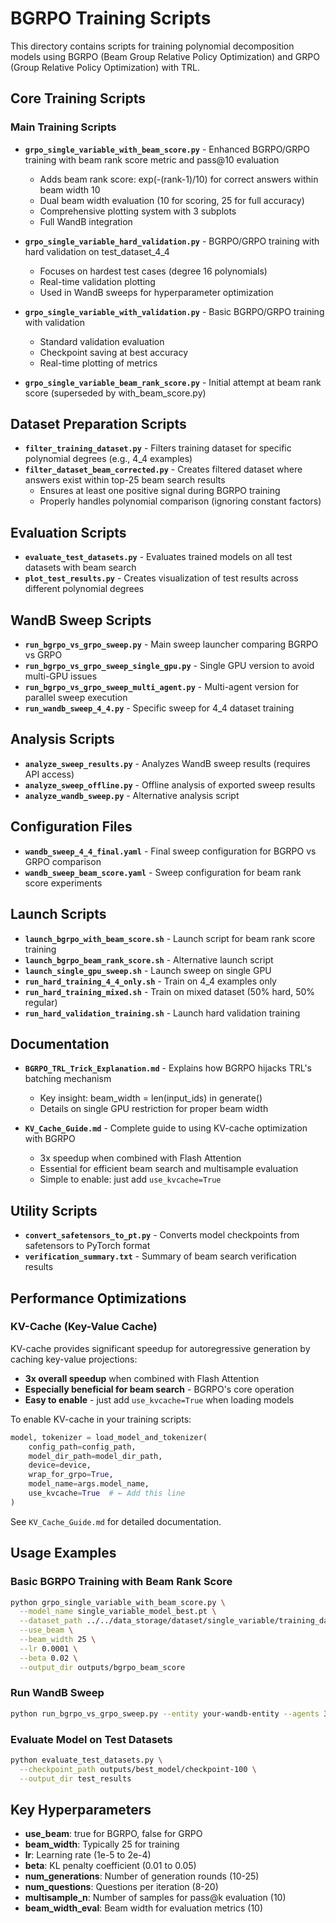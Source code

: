 # BGRPO Training Scripts

This directory contains scripts for training polynomial decomposition models using BGRPO (Beam Group Relative Policy Optimization) and GRPO (Group Relative Policy Optimization) with TRL.

## Core Training Scripts

### Main Training Scripts
- **`grpo_single_variable_with_beam_score.py`** - Enhanced BGRPO/GRPO training with beam rank score metric and pass@10 evaluation
  - Adds beam rank score: exp(-(rank-1)/10) for correct answers within beam width 10
  - Dual beam width evaluation (10 for scoring, 25 for full accuracy)
  - Comprehensive plotting system with 3 subplots
  - Full WandB integration

- **`grpo_single_variable_hard_validation.py`** - BGRPO/GRPO training with hard validation on test_dataset_4_4
  - Focuses on hardest test cases (degree 16 polynomials)
  - Real-time validation plotting
  - Used in WandB sweeps for hyperparameter optimization

- **`grpo_single_variable_with_validation.py`** - Basic BGRPO/GRPO training with validation
  - Standard validation evaluation
  - Checkpoint saving at best accuracy
  - Real-time plotting of metrics

- **`grpo_single_variable_beam_rank_score.py`** - Initial attempt at beam rank score (superseded by with_beam_score.py)

## Dataset Preparation Scripts

- **`filter_training_dataset.py`** - Filters training dataset for specific polynomial degrees (e.g., 4_4 examples)
- **`filter_dataset_beam_corrected.py`** - Creates filtered dataset where answers exist within top-25 beam search results
  - Ensures at least one positive signal during BGRPO training
  - Properly handles polynomial comparison (ignoring constant factors)

## Evaluation Scripts

- **`evaluate_test_datasets.py`** - Evaluates trained models on all test datasets with beam search
- **`plot_test_results.py`** - Creates visualization of test results across different polynomial degrees

## WandB Sweep Scripts

- **`run_bgrpo_vs_grpo_sweep.py`** - Main sweep launcher comparing BGRPO vs GRPO
- **`run_bgrpo_vs_grpo_sweep_single_gpu.py`** - Single GPU version to avoid multi-GPU issues
- **`run_bgrpo_vs_grpo_sweep_multi_agent.py`** - Multi-agent version for parallel sweep execution
- **`run_wandb_sweep_4_4.py`** - Specific sweep for 4_4 dataset training

## Analysis Scripts

- **`analyze_sweep_results.py`** - Analyzes WandB sweep results (requires API access)
- **`analyze_sweep_offline.py`** - Offline analysis of exported sweep results
- **`analyze_wandb_sweep.py`** - Alternative analysis script

## Configuration Files

- **`wandb_sweep_4_4_final.yaml`** - Final sweep configuration for BGRPO vs GRPO comparison
- **`wandb_sweep_beam_score.yaml`** - Sweep configuration for beam rank score experiments

## Launch Scripts

- **`launch_bgrpo_with_beam_score.sh`** - Launch script for beam rank score training
- **`launch_bgrpo_beam_rank_score.sh`** - Alternative launch script
- **`launch_single_gpu_sweep.sh`** - Launch sweep on single GPU
- **`run_hard_training_4_4_only.sh`** - Train on 4_4 examples only
- **`run_hard_training_mixed.sh`** - Train on mixed dataset (50% hard, 50% regular)
- **`run_hard_validation_training.sh`** - Launch hard validation training

## Documentation

- **`BGRPO_TRL_Trick_Explanation.md`** - Explains how BGRPO hijacks TRL's batching mechanism
  - Key insight: beam_width = len(input_ids) in generate()
  - Details on single GPU restriction for proper beam width

- **`KV_Cache_Guide.md`** - Complete guide to using KV-cache optimization with BGRPO
  - 3x speedup when combined with Flash Attention
  - Essential for efficient beam search and multisample evaluation
  - Simple to enable: just add `use_kvcache=True`

## Utility Scripts

- **`convert_safetensors_to_pt.py`** - Converts model checkpoints from safetensors to PyTorch format
- **`verification_summary.txt`** - Summary of beam search verification results

## Performance Optimizations

### KV-Cache (Key-Value Cache)
KV-cache provides significant speedup for autoregressive generation by caching key-value projections:
- **3x overall speedup** when combined with Flash Attention
- **Especially beneficial for beam search** - BGRPO's core operation
- **Easy to enable** - just add `use_kvcache=True` when loading models

To enable KV-cache in your training scripts:
```python
model, tokenizer = load_model_and_tokenizer(
    config_path=config_path,
    model_dir_path=model_dir_path,
    device=device,
    wrap_for_grpo=True,
    model_name=args.model_name,
    use_kvcache=True  # ← Add this line
)
```

See `KV_Cache_Guide.md` for detailed documentation.

## Usage Examples

### Basic BGRPO Training with Beam Rank Score
```bash
python grpo_single_variable_with_beam_score.py \
  --model_name single_variable_model_best.pt \
  --dataset_path ../../data_storage/dataset/single_variable/training_dataset_4_4_filtered.txt \
  --use_beam \
  --beam_width 25 \
  --lr 0.0001 \
  --beta 0.02 \
  --output_dir outputs/bgrpo_beam_score
```

### Run WandB Sweep
```bash
python run_bgrpo_vs_grpo_sweep.py --entity your-wandb-entity --agents 3
```

### Evaluate Model on Test Datasets
```bash
python evaluate_test_datasets.py \
  --checkpoint_path outputs/best_model/checkpoint-100 \
  --output_dir test_results
```

## Key Hyperparameters

- **use_beam**: true for BGRPO, false for GRPO
- **beam_width**: Typically 25 for training
- **lr**: Learning rate (1e-5 to 2e-4)
- **beta**: KL penalty coefficient (0.01 to 0.05)
- **num_generations**: Number of generation rounds (10-25)
- **num_questions**: Questions per iteration (8-20)
- **multisample_n**: Number of samples for pass@k evaluation (10)
- **beam_width_eval**: Beam width for evaluation metrics (10)
